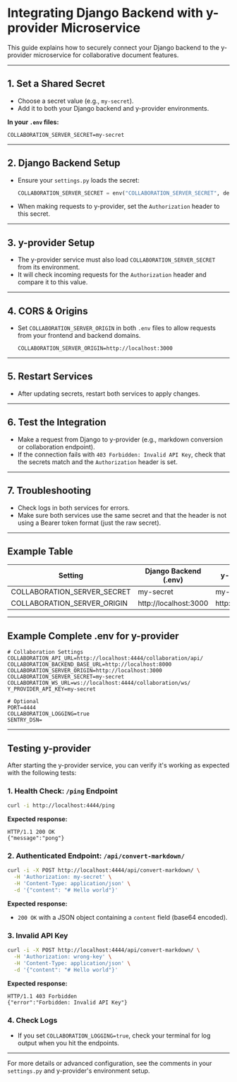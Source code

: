 # Integrating Django Backend with y-provider Microservice

This guide explains how to securely connect your Django backend to the y-provider microservice for collaborative document features.

---

## 1. Set a Shared Secret

- Choose a secret value (e.g., `my-secret`).
- Add it to both your Django backend and y-provider environments.

**In your `.env` files:**
```env
COLLABORATION_SERVER_SECRET=my-secret
```

---

## 2. Django Backend Setup

- Ensure your `settings.py` loads the secret:
  ```python
  COLLABORATION_SERVER_SECRET = env("COLLABORATION_SERVER_SECRET", default="my-secret")
  ```
- When making requests to y-provider, set the `Authorization` header to this secret.

---

## 3. y-provider Setup

- The y-provider service must also load `COLLABORATION_SERVER_SECRET` from its environment.
- It will check incoming requests for the `Authorization` header and compare it to this value.

---

## 4. CORS & Origins

- Set `COLLABORATION_SERVER_ORIGIN` in both `.env` files to allow requests from your frontend and backend domains.
  ```env
  COLLABORATION_SERVER_ORIGIN=http://localhost:3000
  ```

---

## 5. Restart Services

- After updating secrets, restart both services to apply changes.

---

## 6. Test the Integration

- Make a request from Django to y-provider (e.g., markdown conversion or collaboration endpoint).
- If the connection fails with `403 Forbidden: Invalid API Key`, check that the secrets match and the `Authorization` header is set.

---

## 7. Troubleshooting

- Check logs in both services for errors.
- Make sure both services use the same secret and that the header is not using a Bearer token format (just the raw secret).

---

## Example Table

| Setting                    | Django Backend (.env) | y-provider (.env)      |
|----------------------------|----------------------|------------------------|
| COLLABORATION_SERVER_SECRET| my-secret            | my-secret              |
| COLLABORATION_SERVER_ORIGIN| http://localhost:3000| http://localhost:3000  |

---

## Example Complete .env for y-provider

```env
# Collaboration Settings
COLLABORATION_API_URL=http://localhost:4444/collaboration/api/
COLLABORATION_BACKEND_BASE_URL=http://localhost:8000
COLLABORATION_SERVER_ORIGIN=http://localhost:3000
COLLABORATION_SERVER_SECRET=my-secret
COLLABORATION_WS_URL=ws://localhost:4444/collaboration/ws/
Y_PROVIDER_API_KEY=my-secret

# Optional
PORT=4444
COLLABORATION_LOGGING=true
SENTRY_DSN=
```

---

## Testing y-provider

After starting the y-provider service, you can verify it's working as expected with the following tests:

### 1. Health Check: `/ping` Endpoint

```sh
curl -i http://localhost:4444/ping
```
**Expected response:**
```
HTTP/1.1 200 OK
{"message":"pong"}
```

### 2. Authenticated Endpoint: `/api/convert-markdown/`

```sh
curl -i -X POST http://localhost:4444/api/convert-markdown/ \
  -H 'Authorization: my-secret' \
  -H 'Content-Type: application/json' \
  -d '{"content": "# Hello world"}'
```
**Expected response:**
- `200 OK` with a JSON object containing a `content` field (base64 encoded).

### 3. Invalid API Key

```sh
curl -i -X POST http://localhost:4444/api/convert-markdown/ \
  -H 'Authorization: wrong-key' \
  -H 'Content-Type: application/json' \
  -d '{"content": "# Hello world"}'
```
**Expected response:**
```
HTTP/1.1 403 Forbidden
{"error":"Forbidden: Invalid API Key"}
```

### 4. Check Logs
- If you set `COLLABORATION_LOGGING=true`, check your terminal for log output when you hit the endpoints.

---

For more details or advanced configuration, see the comments in your `settings.py` and y-provider's environment setup.
